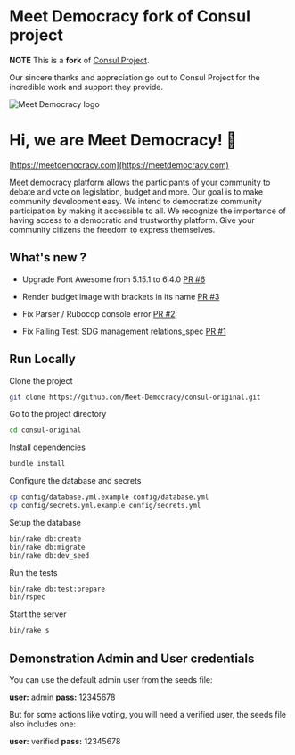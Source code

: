 
# Meet Democracy fork of Consul project

**NOTE** This is a **fork** of [Consul Project](https://github.com/consul/consul/).

Our sincere thanks and appreciation go out to Consul Project for the incredible work and support they provide.

![Meet Democracy logo](https://meetdemocracy.com/images/LogoMeetDemocracy.png)


# Hi, we are Meet Democracy! 👋
[https://meetdemocracy.com](https://meetdemocracy.com)

Meet democracy platform allows the participants of your community to debate and vote on legislation, budget and more. Our goal is to make community development easy. We intend to democratize community participation by making it accessible to all. We recognize the importance of having access to a democratic and trustworthy platform. Give your community citizens the freedom to express themselves.

## What's new ?

- Upgrade Font Awesome from 5.15.1 to 6.4.0 [PR #6](https://github.com/Meet-Democracy/consul-original/pull/6)

- Render budget image with brackets in its name [PR #3](https://github.com/Meet-Democracy/consul-original/pull/3)

- Fix Parser / Rubocop console error [PR #2](https://github.com/Meet-Democracy/consul-original/pull/2)

- Fix Failing Test: SDG management relations_spec [PR #1](https://github.com/Meet-Democracy/consul-original/pull/1)

## Run Locally

Clone the project

```bash
git clone https://github.com/Meet-Democracy/consul-original.git
```

Go to the project directory

```bash
cd consul-original
```

Install dependencies

```bash
bundle install

```
Configure the database and secrets

```bash
cp config/database.yml.example config/database.yml
cp config/secrets.yml.example config/secrets.yml
```

Setup the database

```bash
bin/rake db:create
bin/rake db:migrate
bin/rake db:dev_seed
```

Run the tests

```bash
bin/rake db:test:prepare
bin/rspec
```


Start the server

```bash
bin/rake s
```

## Demonstration Admin and User credentials

You can use the default admin user from the seeds file:

 **user:** admin
 **pass:** 12345678

But for some actions like voting, you will need a verified user, the seeds file also includes one:

 **user:** verified
 **pass:** 12345678
